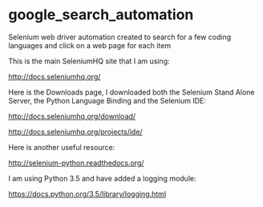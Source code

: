 # google_search_automation
Selenium web driver automation created to search for a few coding languages and click on a web page for each item

This is the main SeleniumHQ site that I am using:

http://docs.seleniumhq.org/

Here is the Downloads page, I downloaded both the Selenium Stand Alone Server, the Python Language Binding and the Selenium IDE:

http://docs.seleniumhq.org/download/

http://docs.seleniumhq.org/projects/ide/

Here is another useful resource:

http://selenium-python.readthedocs.org/

I am using Python 3.5 and have added a logging module:

https://docs.python.org/3.5/library/logging.html
